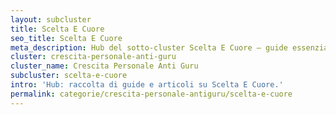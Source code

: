 ```yaml
---
layout: subcluster
title: Scelta E Cuore
seo_title: Scelta E Cuore
meta_description: Hub del sotto-cluster Scelta E Cuore — guide essenziali e articoli.
cluster: crescita-personale-anti-guru
cluster_name: Crescita Personale Anti Guru
subcluster: scelta-e-cuore
intro: 'Hub: raccolta di guide e articoli su Scelta E Cuore.'
permalink: categorie/crescita-personale-antiguru/scelta-e-cuore
---
```


